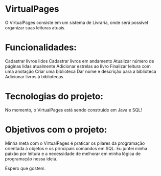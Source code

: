 # VirtualPages
O VirtualPages consiste em um sistema de Livraria, onde será possível organizar suas leituras atuais.
 # Funcionalidades:
  Cadastrar livros lidos
  Cadastrar livros em andamento 
  Atualizar número de páginas lidas atualmente
  Adicionar estrelas ao livro
  Finalizar leitura com uma anotação
  Criar uma biblioteca
  Dar nome e descrição para a biblioteca
  Adicionar livros à bibliotecas.

# Tecnologias do projeto:
  No momento, o VirtualPages está sendo construído em Java e SQL!

# Objetivos com o projeto:
  Minha meta com o VirtualPages é praticar os pilares da programação orientada à objetos e os principais comandos em SQL. Eu juntei minha paixão por leitura e a necessidade de melhorar em minha lógica de programação nessa ideia. 

Espero que gostem. 
